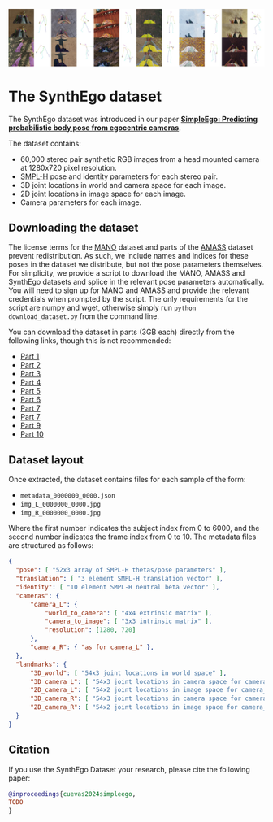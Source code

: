 ![SynthEgo dataset s](docs/img/dataset_samples.jpg)

# The SynthEgo dataset

The SynthEgo dataset was introduced in our paper [**SimpleEgo: Predicting probabilistic body pose from egocentric cameras**](https://microsoft.github.io/SimpleEgo/).

The dataset contains:

- 60,000 stereo pair synthetic RGB images from a head mounted camera at 1280x720 pixel resolution.
- [SMPL-H](https://mano.is.tue.mpg.de/) pose and identity parameters for each stereo pair.
- 3D joint locations in world and camera space for each image.
- 2D joint locations in image space for each image.
- Camera parameters for each image.

## Downloading the dataset

The license terms for the [MANO](https://mano.is.tue.mpg.de/) dataset and parts of the [AMASS](https://amass.is.tue.mpg.de/) dataset prevent redistribution.
As such, we include names and indices for these poses in the dataset we distribute, but not the pose parameters themselves.
For simplicity, we provide a script to download the MANO, AMASS and SynthEgo datasets and splice in the relevant pose parameters automatically.
You will need to sign up for MANO and AMASS and provide the relevant credentials when prompted by the script.
The only requirements for the script are numpy and wget, otherwise simply run `python download_dataset.py` from the command line.

You can download the dataset in parts (3GB each) directly from the following links, though this is not recommended:

- [Part 1](https://facesyntheticspubwedata.blob.core.windows.net/3dv-2024/synth_ego_01.zip)
- [Part 2](https://facesyntheticspubwedata.blob.core.windows.net/3dv-2024/synth_ego_02.zip)
- [Part 3](https://facesyntheticspubwedata.blob.core.windows.net/3dv-2024/synth_ego_03.zip)
- [Part 4](https://facesyntheticspubwedata.blob.core.windows.net/3dv-2024/synth_ego_04.zip)
- [Part 5](https://facesyntheticspubwedata.blob.core.windows.net/3dv-2024/synth_ego_05.zip)
- [Part 6](https://facesyntheticspubwedata.blob.core.windows.net/3dv-2024/synth_ego_06.zip)
- [Part 7](https://facesyntheticspubwedata.blob.core.windows.net/3dv-2024/synth_ego_07.zip)
- [Part 7](https://facesyntheticspubwedata.blob.core.windows.net/3dv-2024/synth_ego_08.zip)
- [Part 9](https://facesyntheticspubwedata.blob.core.windows.net/3dv-2024/synth_ego_09.zip)
- [Part 10](https://facesyntheticspubwedata.blob.core.windows.net/3dv-2024/synth_ego_10.zip)

## Dataset layout

Once extracted, the dataset contains files for each sample of the form:

- `metadata_0000000_0000.json`
- `img_L_0000000_0000.jpg`
- `img_R_0000000_0000.jpg`

Where the first number indicates the subject index from 0 to 6000, and the second number indicates the frame index from 0 to 10.
The metadata files are structured as follows:

```json
{
  "pose": [ "52x3 array of SMPL-H thetas/pose parameters" ],
  "translation": [ "3 element SMPL-H translation vector" ],
  "identity": [ "10 element SMPL-H neutral beta vector" ],
  "cameras": {
      "camera_L": {
          "world_to_camera": [ "4x4 extrinsic matrix" ],
          "camera_to_image": [ "3x3 intrinsic matrix" ],
          "resolution": [1280, 720]
      },
      "camera_R": { "as for camera_L" },
  },
  "landmarks": {
      "3D_world": [ "54x3 joint locations in world space" ],
      "3D_camera_L": [ "54x3 joint locations in camera space for camera_L" ],
      "2D_camera_L": [ "54x2 joint locations in image space for camera_L" ],
      "3D_camera_R": [ "54x3 joint locations in camera space for camera_R" ],
      "2D_camera_R": [ "54x2 joint locations in image space for camera_R" ],
  }
}
```

## Citation

If you use the SynthEgo Dataset your research, please cite the following paper:

```bibtex
@inproceedings{cuevas2024simpleego,
TODO
}
```
